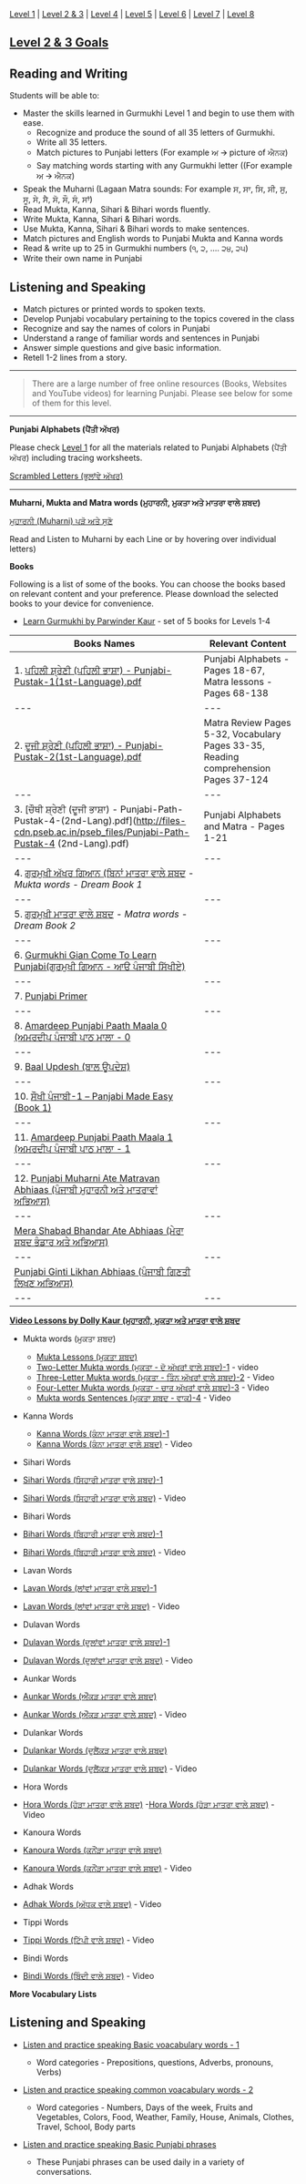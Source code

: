 [Level 1](https://amardeep0.github.io/learnPunjabi/Level-1_Punjabi%20Alphabets/) | [Level 2 & 3](https://amardeep0.github.io/learnPunjabi/Level_2-3_Matra/) | [Level 4](https://amardeep0.github.io/learnPunjabi/Level-4_Intermediate/) | [Level 5](https://amardeep0.github.io/learnPunjabi/Level-5_intermediate/) | [Level 6](https://amardeep0.github.io/learnPunjabi/Level-6_Advanced/) | [Level 7](https://amardeep0.github.io/learnPunjabi/Level-7_Advanced/) | [Level 8](https://amardeep0.github.io/learnPunjabi/Level-8_WorldLanguageCompetencyTesting/)

## [Level 2 & 3 Goals](https://amardeep0.github.io/learnPunjabi/Level_2-3_Matra/Levels_2_and_3_Goals) 
## Reading and Writing
Students will be able to:
- Master the skills learned in Gurmukhi Level 1 and begin to use them with ease.
  - Recognize and produce the sound of all 35 letters of Gurmukhi.
  - Write all 35 letters. 
  - Match pictures to Punjabi letters (For example ਅ 🡪 picture of ਐਨਕ)
  - Say matching words starting with any Gurmukhi letter ((For example ਅ 🡪 ਐਨਕ)
- Speak the Muharni (Lagaan Matra sounds: For example ਸ, ਸਾ, ਸਿ, ਸੀ, ਸੁ, ਸੂ, ਸੇ, ਸੈ, ਸੋ, ਸੌ, ਸੰ, ਸਾਂ)
- Read Mukta, Kanna, Sihari & Bihari words fluently. 
- Write  Mukta, Kanna, Sihari & Bihari words.
- Use Mukta, Kanna, Sihari & Bihari words to make sentences.
- Match pictures and English words to Punjabi Mukta and Kanna words
- Read & write up to 25 in Gurmukhi numbers (੧, ੨, .... ੨੪, ੨੫)
- Write their own name in Punjabi

## Listening and Speaking
- Match pictures or printed words to spoken texts.
- Develop Punjabi vocabulary pertaining to the topics covered in the class
- Recognize and say the names of colors in Punjabi
- Understand a range of familiar words and sentences in Punjabi
- Answer simple questions and give basic information.
- Retell 1-2 lines from a story.

---
> There are a large number of free online resources (Books, Websites and YouTube videos) for learning Punjabi. 
> Please see below for some of them for this level.
---

**Punjabi Alphabets (ਪੈਂਤੀ ਅੱਖਰ)**

Please check [Level 1](https://amardeep0.github.io/learnPunjabi/Level-1_Punjabi%20Alphabets/) for all the materials related to Punjabi Alphabets (ਪੈਂਤੀ ਅੱਖਰ) including tracing worksheets.

[Scrambled Letters (ਭੁਲਾਂਵੇ ਅੱਖਰ)](http://www.discoversikhism.com/punjabi/gurmukhi_letter_shuffle.html)

---

**Muharni, Mukta and Matra words (ਮੁਹਾਰਨੀ, ਮੁਕਤਾ ਅਤੇ ਮਾਤਰਾ ਵਾਲੇ ਸ਼ਬਦ)**

[ਮੁਹਾਰਨੀ (Muharni) ਪੜੋ ਅਤੇ ਸੁਣੋ](http://www.discoversikhism.com/punjabi/muharni.html#)

 Read and Listen to Muharni by each Line or by hovering over individual letters)
 
 **Books**
   
Following is a list of some of the books. You can choose the books based on relevant content and your preference. Please download the selected books to your device for convenience.

- [Learn Gurmukhi by Parwinder Kaur](http://learngurmukhi.com/) - set of 5 books for Levels 1-4

| Books Names | Relevant Content |
| --- | --- |
| 1. [ਪਹਿਲੀ ਸ਼੍ਰੇਣੀ (ਪਹਿਲੀ ਭਾਸ਼ਾ) - Punjabi-Pustak-1(1st-Language).pdf](http://files-cdn.pseb.ac.in/pseb_files/Punjabi-Pustak-1(1st-Language).pdf) | Punjabi Alphabets - Pages 18-67, Matra lessons - Pages 68-138 |
| --- | --- |
| 2. [ਦੂਜੀ ਸ਼੍ਰੇਣੀ (ਪਹਿਲੀ ਭਾਸ਼ਾ) - Punjabi-Pustak-2(1st-Language).pdf](http://files-cdn.pseb.ac.in/pseb_files/Punjabi%20Pustak-2.pdf) | Matra Review Pages 5-32, Vocabulary Pages 33-35, Reading comprehension Pages 37-124 |
| --- | --- |
| 3. [ਚੌਥੀ ਸ਼੍ਰੇਣੀ (ਦੂਜੀ ਭਾਸ਼ਾ) - Punjabi-Path-Pustak-4-(2nd-Lang).pdf](http://files-cdn.pseb.ac.in/pseb_files/Punjabi-Path-Pustak-4 (2nd-Lang).pdf) | Punjabi Alphabets and Matra  - Pages 1-21  |
| --- | --- |
| 4. [ਗੁਰਮੁਖੀ ਅੱਖਰ ਗਿਆਨ (ਬਿਨਾਂ ਮਾਤਰਾ ਵਾਲੇ ਸ਼ਬਦ](http://www.globaldream.guru/pdf/download/pun_binamatra.pdf) - *Mukta words - Dream Book 1* |  | 
| --- | --- |
| 5. [ਗੁਰਮੁਖੀ ਮਾਤਰਾ ਵਾਲੇ ਸ਼ਬਦ](http://www.globaldream.guru/pdf/download/pun_matra.pdf) - *Matra words - Dream Book 2* |  | 
| --- | --- |
| 6. [Gurmukhi Gian Come To Learn Punjabi(ਗੁਰਮੁਖੀ ਗਿਆਨ - ਆੳ ਪੰਜਾਬੀ ਸਿੱਖੀਏ)](http://www.discoversikhism.com/sikh_library/learn/gurmukhi_gian_come_to_learn_punjabi.html) |  | 
| --- | --- |
| 7. [Punjabi Primer](http://www.discoversikhism.com/sikh_library/learn/panjabi_primer.html) |  | 
| --- | --- |
| 8. [Amardeep Punjabi Paath Maala 0 (ਅਮਰਦੀਪ ਪੰਜਾਬੀ ਪਾਠ ਮਾਲਾ - 0](http://www.discoversikhism.com/sikh_library/learn/amardeep_punjabi_paath_maala_0.html) |  | 
| --- | --- |
| 9. [Baal Updesh (ਬਾਲ ਉੁਪਦੇਸ਼)](http://www.discoversikhism.com/sikh_library/learn/baal_updesh.html) |  | 
| --- | --- |
| 10. [ਸੌਖੀ ਪੰਜਾਬੀ-1 – Panjabi Made Easy (Book 1)](http://www.discoversikhism.com/sikh_library/learn/panjabi_made_easy-book_1.html) |  | 
| --- | --- |
| 11. [Amardeep Punjabi Paath Maala 1 (ਅਮਰਦੀਪ ਪੰਜਾਬੀ ਪਾਠ ਮਾਲਾ - 1](http://www.discoversikhism.com/sikh_library/learn/amardeep_punjabi_paath_maala_1.html) |  | 
| --- | --- |
| 12. [Punjabi Muharni Ate Matravan Abhiaas (ਪੰਜਾਬੀ ਮੁਹਾਰਨੀ ਅਤੇ ਮਾਤਰਾਵਾਂ ਅਭਿਆਸ)](http://shop.sikhville.org/index.php?route=product/category&path=67) |  | 
| --- | --- |
| [Mera Shabad Bhandar Ate Abhiaas (ਮੇਰਾ ਸ਼ਬਦ ਭੰਡਾਰ ਅਤੇ ਅਭਿਆਸ)](http://shop.sikhville.org/index.php?route=product/category&path=67) |  | 
| --- | --- |
| [Punjabi Ginti Likhan Abhiaas (ਪੰਜਾਬੀ ਗਿਣਤੀ ਲਿਖਣ ਅਭਿਆਸ)](http://shop.sikhville.org/index.php?route=product/category&path=67) |  | 
| --- | --- |


**[Video Lessons by Dolly Kaur (ਮੁਹਾਰਨੀ, ਮੁਕਤਾ ਅਤੇ ਮਾਤਰਾ ਵਾਲੇ ਸ਼ਬਦ](https://amardeep0.github.io/learnPunjabi/Level_2-3_Matra/VideoLessons_DollyKaur)**


    
   
- Mukta words (ਮੁਕਤਾ ਸ਼ਬਦ)

    - [Mukta Lessons (ਮੁਕਤਾ ਸ਼ਬਦ)](http://www.discoversikhism.com/punjabi/gurmukhi_word_list.html)
    - [Two-Letter Mukta words (ਮੁਕਤਾ - ਦੋ ਅੱਖਰਾਂ ਵਾਲੇ ਸ਼ਬਦ)-1](https://www.youtube.com/watch?v=cWVpwQQ3n24&list=PLpejGvuZNTbT-14dtU_kjePyQRprpWGwp&index=11) - video
    - [Three-Letter Mukta words (ਮੁਕਤਾ - ਤਿੰਨ ਅੱਖਰਾਂ ਵਾਲੇ ਸ਼ਬਦ)-2](https://www.youtube.com/watch?v=NZF87N-7qHQ&list=PLpejGvuZNTbT-14dtU_kjePyQRprpWGwp&index=10) - Video
    - [Four-Letter Mukta words (ਮੁਕਤਾ - ਚਾਰ ਅੱਖਰਾਂ ਵਾਲੇ ਸ਼ਬਦ)-3](https://www.youtube.com/watch?v=a3uqqRlaomI&list=PLpejGvuZNTbT-14dtU_kjePyQRprpWGwp&index=9) - Video
    - [Mukta words Sentences (ਮੁਕਤਾ ਸ਼ਬਦ - ਵਾਕ)-4](https://www.youtube.com/watch?v=GwWEZTtmxuM&list=PLpejGvuZNTbT-14dtU_kjePyQRprpWGwp&index=8) - Video

- Kanna Words

    - [Kanna Words (ਕੰਨਾ ਮਾਤਰਾ ਵਾਲੇ ਸ਼ਬਦ)-1](http://www.discoversikhism.com/punjabi/kanna_words.html)
    - [Kanna Words (ਕੰਨਾ ਮਾਤਰਾ ਵਾਲੇ ਸ਼ਬਦ)](https://www.youtube.com/watch?v=dcSMDUIbRYs&list=PLpejGvuZNTbT-14dtU_kjePyQRprpWGwp&index=8&t=0s) - Video

- Sihari Words

- [Sihari Words (ਸਿਹਾਰੀ ਮਾਤਰਾ ਵਾਲੇ ਸ਼ਬਦ)-1](http://www.discoversikhism.com/punjabi/sihari_words.html)
- [Sihari Words (ਸਿਹਾਰੀ ਮਾਤਰਾ ਵਾਲੇ ਸ਼ਬਦ)](https://www.youtube.com/watch?v=FDeVkq0VXdo&list=PLpejGvuZNTbT-14dtU_kjePyQRprpWGwp&index=7&t=0s) - Video

- Bihari Words

- [Bihari Words (ਬਿਹਾਰੀ ਮਾਤਰਾ ਵਾਲੇ ਸ਼ਬਦ)-1](http://www.discoversikhism.com/punjabi/bihari_words.html)
- [Bihari Words (ਬਿਹਾਰੀ ਮਾਤਰਾ ਵਾਲੇ ਸ਼ਬਦ)](https://www.youtube.com/watch?v=1s6cr8L-Tc8&list=PLpejGvuZNTbT-14dtU_kjePyQRprpWGwp&index=6&t=0s) - Video

- Lavan Words

- [Lavan Words (ਲਾਂਵਾਂ ਮਾਤਰਾ ਵਾਲੇ ਸ਼ਬਦ)-1](http://www.discoversikhism.com/punjabi/lava_words.html)
- [Lavan Words (ਲਾਂਵਾਂ ਮਾਤਰਾ ਵਾਲੇ ਸ਼ਬਦ)](https://www.youtube.com/watch?v=4w_HICyjUxo&list=PLpejGvuZNTbT-14dtU_kjePyQRprpWGwp&index=3&t=0s) - Video
 
 - Dulavan Words
 
- [Dulavan Words (ਦੁਲਾਂਵਾਂ ਮਾਤਰਾ ਵਾਲੇ ਸ਼ਬਦ)-1](http://www.discoversikhism.com/punjabi/dulava_words.html)
- [Dulavan Words (ਦੁਲਾਂਵਾਂ ਮਾਤਰਾ ਵਾਲੇ ਸ਼ਬਦ)](https://www.youtube.com/watch?v=HtVZhvBSumg&list=PLpejGvuZNTbT-14dtU_kjePyQRprpWGwp&index=2&t=0s) - Video

- Aunkar Words

- [Aunkar Words (ਔਂਕੜ ਮਾਤਰਾ ਵਾਲੇ ਸ਼ਬਦ)](http://www.discoversikhism.com/punjabi/aunkar_words.html)
- [Aunkar Words (ਔਂਕੜ ਮਾਤਰਾ ਵਾਲੇ ਸ਼ਬਦ)](https://www.youtube.com/watch?v=ObbbCgBHZmU&list=PLpejGvuZNTbT-14dtU_kjePyQRprpWGwp&index=5&t=0s) - Video

- Dulankar Words

- [Dulankar Words (ਦੁਲੈਂਕੜ ਮਾਤਰਾ ਵਾਲੇ ਸ਼ਬਦ)](http://www.discoversikhism.com/punjabi/dulainkar_words.html)
- [Dulankar Words (ਦੁਲੈਂਕੜ ਮਾਤਰਾ ਵਾਲੇ ਸ਼ਬਦ)](https://www.youtube.com/watch?v=NxhurTbIEKw&list=PLpejGvuZNTbT-14dtU_kjePyQRprpWGwp&index=3) - Video

- Hora Words

- [Hora Words (ਹੋੜਾ ਮਾਤਰਾ ਵਾਲੇ ਸ਼ਬਦ)](http://www.discoversikhism.com/punjabi/hora_words.html)
 -[Hora Words (ਹੋੜਾ ਮਾਤਰਾ ਵਾਲੇ ਸ਼ਬਦ)](https://www.youtube.com/watch?v=z0pVUTgom6g&list=PLpejGvuZNTbT-14dtU_kjePyQRprpWGwp&index=15&t=0s) - Video

- Kanoura Words

- [Kanoura Words (ਕਨੌਂੜਾ ਮਾਤਰਾ ਵਾਲੇ ਸ਼ਬਦ)](http://www.discoversikhism.com/punjabi/kanaura_words.html)
- [Kanoura Words (ਕਨੌਂੜਾ ਮਾਤਰਾ ਵਾਲੇ ਸ਼ਬਦ)](https://www.youtube.com/watch?v=1frZq7uq4_E&list=PLpejGvuZNTbT-14dtU_kjePyQRprpWGwp&index=14&t=0s) - Video

- Adhak Words

- [Adhak Words (ਅੱਧਕ ਵਾਲੇ ਸ਼ਬਦ)](https://www.youtube.com/watch?v=yH0Mtkzt9oI&list=PLpejGvuZNTbT-14dtU_kjePyQRprpWGwp&index=19&t=0s) - Video
   
- Tippi Words
   
- [Tippi Words (ਟਿੱਪੀ ਵਾਲੇ ਸ਼ਬਦ)](https://www.youtube.com/watch?v=RGV7CemXyq8&list=PLpejGvuZNTbT-14dtU_kjePyQRprpWGwp&index=16&t=0s) - Video
   
- Bindi Words
            
- [Bindi Words (ਬਿੰਦੀ ਵਾਲੇ ਸ਼ਬਦ)](https://www.youtube.com/watch?v=yCrFTY0zb8o&list=PLpejGvuZNTbT-14dtU_kjePyQRprpWGwp&index=18&t=0s) - Video

**More Vocabulary Lists**
 
      
      
## Listening and Speaking

   - [Listen and practice speaking Basic voacabulary words - 1](http://www.discoversikhism.com/punjabi/punjabi_gurmukhi_grammar.html)
   
       - Word categories - Prepositions, questions, Adverbs, pronouns, Verbs)
   - [Listen and practice speaking common voacabulary words - 2](http://www.discoversikhism.com/punjabi/punjabi_gurmukhi_grammar.html)
   
       - Word categories - Numbers, Days of the week, Fruits and Vegetables, Colors, Food, Weather, Family, House, Animals, Clothes, Travel, School, Body parts
       
          
   - [Listen and practice speaking Basic Punjabi phrases](http://www.discoversikhism.com/punjabi/punjabi_gurmukhi_phrases.html)
   
       - These Punjabi phrases can be used daily in a variety of conversations.
      
      










